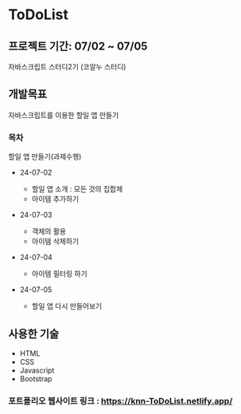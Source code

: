 # ToDoList

## 프로젝트 기간: 07/02 ~ 07/05

자바스크립트 스터디2기 (코알누 스터디)

## 개발목표

자바스크립트를 이용한 할일 앱 만들기

### 목차

할일 앱 만들기(과제수행)

- 24-07-02

  - 할일 앱 소개 : 모든 것의 집합체
  - 아이템 추가하기

- 24-07-03

  - 객체의 활용
  - 아이템 삭제하기

- 24-07-04

  - 아이템 필터링 하기

- 24-07-05

  - 할일 앱 다시 만들어보기

## 사용한 기술

- HTML
- CSS
- Javascript
- Bootstrap

### 포트폴리오 웹사이트 링크 : <https://knn-ToDoList.netlify.app/>
